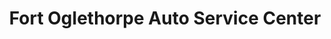 ---
title: "Fort Oglethorpe Auto Service Center"
url: /fort-oglethorpe/fort-oglethorpe-auto-service-center/
shop: car repair
---